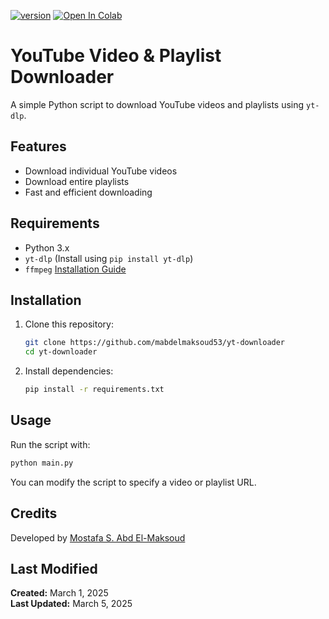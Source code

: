 [![version](https://img.shields.io/badge/version-1.0v-orange)](https://github.com/mabdelmaksoud53/yt-downloader)  [![Open In Colab](https://colab.research.google.com/assets/colab-badge.svg)](https://colab.research.google.com/github/mabdelmaksoud53/yt-downloader/blob/main/yt_downloader.ipynb)

# YouTube Video & Playlist Downloader

A simple Python script to download YouTube videos and playlists using `yt-dlp`.

## Features

- Download individual YouTube videos
- Download entire playlists
- Fast and efficient downloading

## Requirements

- Python 3.x
- `yt-dlp` (Install using `pip install yt-dlp`)
- `ffmpeg` [Installation Guide](Ffmpeg_Installation.md)

## Installation

1. Clone this repository:

   ```bash
   git clone https://github.com/mabdelmaksoud53/yt-downloader
   cd yt-downloader
   ```

2. Install dependencies:

   ```bash
   pip install -r requirements.txt
   ```

## Usage

Run the script with:

```bash
python main.py
```

You can modify the script to specify a video or playlist URL.

## Credits

Developed by [Mostafa S. Abd El-Maksoud](https://www.github.com/mabdelmakosud53)

## Last Modified

**Created:** March 1, 2025\
**Last Updated:** March 5, 2025
